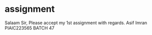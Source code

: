 # assignment
Salaam
Sir, Please accept my 1st assignment with regards.
Asif Imran
PIAIC223565
BATCH 47
